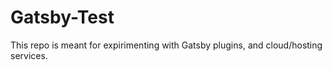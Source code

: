 
# Gatsby-Test

This repo is meant for expirimenting with Gatsby plugins, and cloud/hosting services. 
